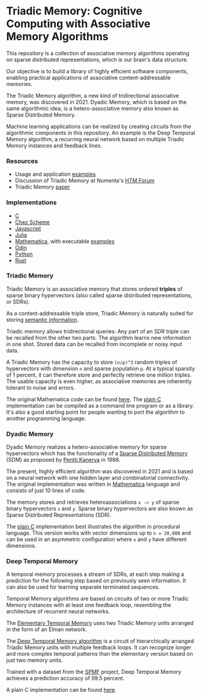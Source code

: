 # Triadic Memory: Cognitive Computing with Associative Memory Algorithms

This repository is a collection of associative memory algorithms operating on sparse distributed representations, which is our brain's data structure.

Our objective is to build a library of highly efficient software components, enabling practical applications of associative content-addressable memories.

The Triadic Memory algorithm, a new kind of tridirectional associative memory, was discovered in 2021. Dyadic Memory, which is based on the same algorithmic idea, is a hetero-associative memory also known as Sparse Distributed Memory. 

Machine learning applications can be realized by creating circuits from the algorithmic components in this repository. An example
is the Deep Temporal Memory algorithm, a recurring neural network based on multiple Triadic Memory instances and feedback lines.

### Resources

- Usage and application [examples](Examples)
- Discussion of Triadic Memory at Numenta's [HTM Forum](https://discourse.numenta.org/t/triadic-memory-a-fundamental-algorithm-for-cognitive-computing/9763)
- Triadic Memory [paper](https://github.com/PeterOvermann/Writings/blob/main/TriadicMemory.pdf)


### Implementations 

- [C](C)
- [Chez Scheme](ChezScheme)
- [Javascript](Javascript)
- [Julia](Julia)
- [Mathematica](Mathematica), with executable [examples](Mathematica/Notebooks)
- [Odin](Odin)
- [Python](Python)
- [Rust](https://gitlab.com/nebkor/triadic-rust/)



### Triadic Memory

Triadic Memory is an associative memory that stores ordered **triples** of sparse binary hypervectors (also called sparse distributed representations, or SDRs).

As a content-addressable triple store, Triadic Memory is naturally suited for storing [semantic information](Examples/Triadic%20Memory%20-%20Semantic%20Triples%20and%20Analogies.pdf).

Triadic memory allows tridirectional queries: Any part of an SDR triple can be recalled from the other two parts. The algorithm learns new information in one shot. Stored data can be recalled from incomplete or noisy input data.

A Triadic Memory has the capacity to store `(n/p)^3` random triples of hypervectors with dimension `n` and sparse population `p`. At a typical sparsity of 1 percent, it can therefore store and perfectly retrieve one million triples. The usable capacity is even higher, as associative memories are inherently tolerant to noise and errors.

The original Mathematica code can be found [here](Mathematica/triadicmemory.m). The [plain C](C/triadicmemory.c) implementation can be compiled as a command line program or as a library. It's also a good starting point for people wanting to port the algorithm to another programming language.


### Dyadic Memory

Dyadic Memory realizes a hetero-associative memory for sparse hypervectors which has the functionality
of a [Sparse Distributed Memory](https://en.wikipedia.org/wiki/Sparse_distributed_memory) (SDM) as proposed by [Pentti Kanerva](https://en.wikipedia.org/wiki/Pentti_Kanerva) in 1988.

The present, highly efficient algorithm was discovered in 2021 and is based on a neural network with one hidden layer and combinatorial connectivity.
The original implementation was written in [Mathematica](Mathematica/dyadicmemory.m) language and consists of just 10 lines of code. 

The memory stores and retrieves heteroassociations `x -> y` of sparse binary hypervectors `x` and `y`.
Sparse binary hypervectors are also known as Sparse Distributed Representations (SDR).

The [plain C](C/triadicmemory.c) implementation best illustrates the algorithm in procedural language. This version works with vector dimensions up to `n = 20,000` and can be used in an asymmetric configuration where `x` and `y` have different dimensions.



### Deep Temporal Memory

A temporal memory processes a stream of SDRs, at each step making a prediction for the following step based on previously seen information.
It can also be used for learning separate terminated sequences.

Temporal Memory algorithms are based on circuits of two or more Triadic Memory instances with at least one feedback loop, resembling the architecture of recurrent neural networks. 

The [Elementary Temporal Memory](Examples/Temporal%20Memory%20Elementary%20Algorithm.pdf) uses two Triadic Memory units arranged in the form of an Elman network.

The [Deep Temporal Memory algorithm](Examples/Deep%20Temporal%20Memory%20-%20Introduction.pdf) is a circuit of hierarchically arranged Triadic Memory units with multiple feedback loops. It can recognize longer and more complex temporal patterns than the elementary version based on just two memory units. 

Trained with a dataset from the [SPMF](Examples/Deep%20Temporal%20Memory%20-%20SPMF%20Sequence%20Example.pdf) project, Deep Temporal Memory achieves a prediction accuracy of 99.5 percent.

A plain C implementation can be found [here](C/deeptemporalmemory.c).

